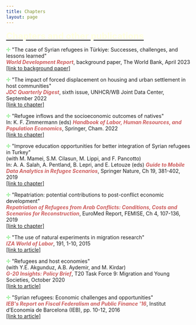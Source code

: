 ```yaml
---
title: Chapters
layout: page
---
```


<p><font size="+2"><b><u><font color="LightYellow">Chapters and other publications</font></u></b></font></p>

<p><b><font color="LightGreen">&#10018;</font></b> "The case of Syrian refugees in Türkiye: Successes, challenges, and lessons learned"
<br><i><b><font color="IndianRed">World Development Report</font></b></i>, background paper, The World Bank, April 2023
<br><a href="https://www.worldbank.org/en/publication/wdr2023/backgroundpapers" target="_blank">[link to background paper]</a>

<p><b><font color="LightGreen">&#10018;</font></b> "The impact of forced displacement on housing and urban settlement in host communities"
<br><i><b><font color="IndianRed">JDC Quarterly Digest</font></b></i>, sixth issue, UNHCR/WB Joint Data Center, September 2022
<br><a href="https://doi.org/10.47053/jdc.300922" target="_blank">[link to chapter]</a>

<p><b><font color="LightGreen">&#10018;</font></b> "Refugee inflows and the socioeconomic outcomes of natives"
<br>In: K. F. Zimmermann (eds) <i><b><font color="IndianRed">Handbook of Labor, Human Resources, and Population Economics</font></b></i>, Springer, Cham. 2022
<br><a href="https://doi.org/10.1007/978-3-319-57365-6_87-1" target="_blank">[link to chapter]</a>

<p><b><font color="LightGreen">&#10018;</font></b> "Improve education opportunities for better integration of Syrian refugees in Turkey"
<br>(with M. Mamei, S.M. Cilasun, M. Lippi, and F. Pancotto)
<br>In: A. A. Salah, A. Pentland, B. Lepri, and E. Letouze (eds) <i><b><font color="IndianRed">Guide to Mobile Data Analytics in Refugee Scenarios</font></b></i>, Springer Nature, Ch 19, 381-402, 2019
<br><a href="https://doi.org/10.1007/978-3-030-12554-7_19" target="_blank">[link to chapter]</a>
    
<p><b><font color="LightGreen">&#10018;</font></b> "Repatriation: potential contributions to post-conflict economic development"
<br><i><b><font color="IndianRed">Repatriation of Refugees from Arab Conflicts: Conditions, Costs and Scenarios for Reconstruction</font></b></i>, EuroMed Report, FEMISE, Ch 4, 107-136, 2019
<br><a href="https://www.femise.org/en/publications-en/euromed-report-repatriation-of-refugees-conditions-scenarios-economic-costs-and-reconstruction-plansthe-new-euromed-report-is-now-available/" target="_blank">[link to chapter]</a>

<p><b><font color="LightGreen">&#10018;</font></b> "The use of natural experiments in migration research"
<br><i><b><font color="IndianRed">IZA World of Labor</font></b></i>, 191, 1-10, 2015
<br><a href="https://wol.iza.org/articles/use-of-natural-experiments-in-migration-research/long" target="_blank">[link to article]</a>

<p><b><font color="LightGreen">&#10018;</font></b> "Refugees and host economies"
<br>(with Y.E. Akgunduz, A.B. Aydemir, and M. Kirdar)
<br><i><b><font color="IndianRed">G-20 Insights: Policy Brief</font></b></i>, T20 Task Force 9: Migration and Young Societies, October 2020
<br><a href="https://www.g20-insights.org/wp-content/uploads/2020/11/T20_TF9_PB7.pdf" target="_blank">[link to article]</a>

<p><b><font color="LightGreen">&#10018;</font></b> "Syrian refugees: Economic challenges and opportunities"
<br><i><b><font color="IndianRed">IEB's Report on Fiscal Federalism and Public Finance '16</font></b></i>, Institut d’Economia de Barcelona (IEB), pp. 10-12, 2016
<br><a href="https://ieb.ub.edu/wp-content/uploads/2018/04/2016-IEB-Annual-Report-ES-EN-CAT.pdf" target="_blank">[link to article]</a>

